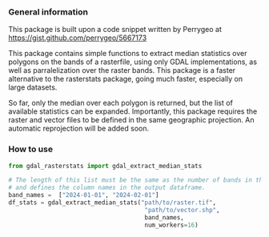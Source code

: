 ### General information

This package is built upon a code snippet written by Perrygeo at https://gist.github.com/perrygeo/5667173

This package contains simple functions to extract median statistics over polygons on the bands of a rasterfile, using only GDAL implementations, as well as parralelization over the raster bands. This package is a faster alternative to the rasterstats package, going much faster, especially on large datasets.

So far, only the median over each polygon is returned, but the list of available statistics can be expanded. Importantly, this package requires the raster and vector files to be defined in the same geographic projection. An automatic reprojection will be added soon.

### How to use

```python
from gdal_rasterstats import gdal_extract_median_stats

# The length of this list must be the same as the number of bands in the tif file
# and defines the column names in the output dataframe.
band_names =  ["2024-01-01", "2024-02-01"]  
df_stats = gdal_extract_median_stats("path/to/raster.tif",
                                      "path/to/vector.shp",
                                      band_names,
                                      num_workers=16)
```
